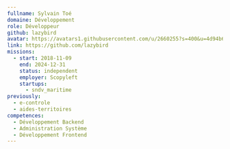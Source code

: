 ```yaml
---
fullname: Sylvain Toé
domaine: Développement
role: Développeur
github: lazybird
avatar: https://avatars1.githubusercontent.com/u/2660255?s=400&u=4d94b6a9671d594c563f2ff50907b99c71b7fb00&v=4
link: https://github.com/lazybird
missions:
  - start: 2018-11-09
    end: 2024-12-31
    status: independent
    employer: Scopyleft
    startups:
      - sndv_maritime
previously:
  - e-controle
  - aides-territoires
competences:
  - Développement Backend
  - Administration Système
  - Développement Frontend
---
```

